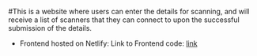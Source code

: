 #This is a website where users can enter the details for scanning, and will receive a list of scanners that they can connect to upon the successful submission of the details.


* Frontend hosted on Netlify:
Link to Frontend code: [link](https://wavescan-fe.netlify.app)
